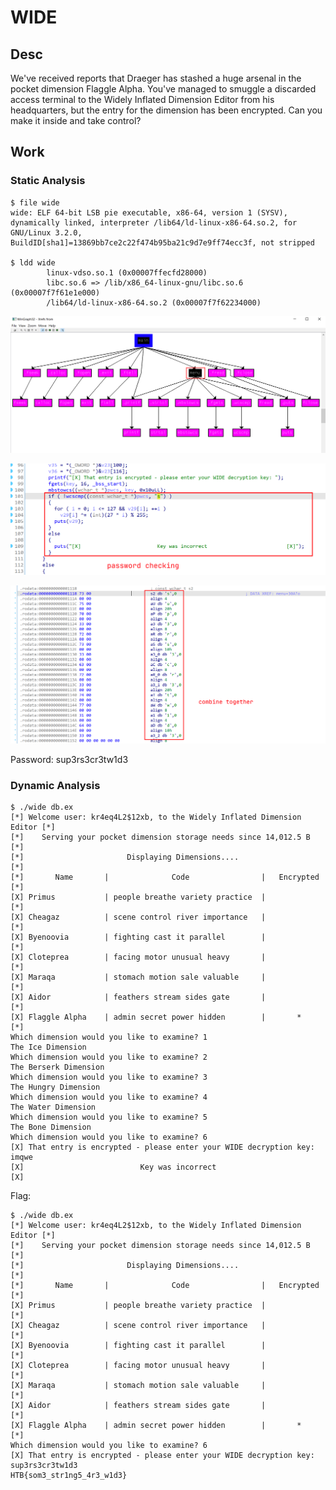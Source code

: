# WIDE

## Desc

We've received reports that Draeger has stashed a huge arsenal in the pocket dimension Flaggle Alpha. You've managed to smuggle a discarded access terminal to the Widely Inflated Dimension Editor from his headquarters, but the entry for the dimension has been encrypted. Can you make it inside and take control?

## Work

### Static Analysis

```console
$ file wide
wide: ELF 64-bit LSB pie executable, x86-64, version 1 (SYSV), dynamically linked, interpreter /lib64/ld-linux-x86-64.so.2, for GNU/Linux 3.2.0, BuildID[sha1]=13869bb7ce2c22f474b95ba21c9d7e9ff74ecc3f, not stripped

$ ldd wide
        linux-vdso.so.1 (0x00007ffecfd28000)
        libc.so.6 => /lib/x86_64-linux-gnu/libc.so.6 (0x00007f7f61e1e000)
        /lib64/ld-linux-x86-64.so.2 (0x00007f7f62234000)
```

![image-20240320174942371](./WIDE.assets/image-20240320174942371.png)

![image-20240320175012429](./WIDE.assets/image-20240320175012429.png)

![image-20240320175018173](./WIDE.assets/image-20240320175018173.png)

Password: sup3rs3cr3tw1d3

### Dynamic Analysis

```console
$ ./wide db.ex
[*] Welcome user: kr4eq4L2$12xb, to the Widely Inflated Dimension Editor [*]
[*]    Serving your pocket dimension storage needs since 14,012.5 B      [*]
[*]                       Displaying Dimensions....                      [*]
[*]       Name       |              Code                |   Encrypted    [*]
[X] Primus           | people breathe variety practice  |                [*]
[X] Cheagaz          | scene control river importance   |                [*]
[X] Byenoovia        | fighting cast it parallel        |                [*]
[X] Cloteprea        | facing motor unusual heavy       |                [*]
[X] Maraqa           | stomach motion sale valuable     |                [*]
[X] Aidor            | feathers stream sides gate       |                [*]
[X] Flaggle Alpha    | admin secret power hidden        |       *        [*]
Which dimension would you like to examine? 1
The Ice Dimension
Which dimension would you like to examine? 2
The Berserk Dimension
Which dimension would you like to examine? 3
The Hungry Dimension
Which dimension would you like to examine? 4
The Water Dimension
Which dimension would you like to examine? 5
The Bone Dimension
Which dimension would you like to examine? 6
[X] That entry is encrypted - please enter your WIDE decryption key: imqwe
[X]                          Key was incorrect                           [X]
```

Flag:

```console
$ ./wide db.ex
[*] Welcome user: kr4eq4L2$12xb, to the Widely Inflated Dimension Editor [*]
[*]    Serving your pocket dimension storage needs since 14,012.5 B      [*]
[*]                       Displaying Dimensions....                      [*]
[*]       Name       |              Code                |   Encrypted    [*]
[X] Primus           | people breathe variety practice  |                [*]
[X] Cheagaz          | scene control river importance   |                [*]
[X] Byenoovia        | fighting cast it parallel        |                [*]
[X] Cloteprea        | facing motor unusual heavy       |                [*]
[X] Maraqa           | stomach motion sale valuable     |                [*]
[X] Aidor            | feathers stream sides gate       |                [*]
[X] Flaggle Alpha    | admin secret power hidden        |       *        [*]
Which dimension would you like to examine? 6
[X] That entry is encrypted - please enter your WIDE decryption key: sup3rs3cr3tw1d3
HTB{som3_str1ng5_4r3_w1d3}
```
